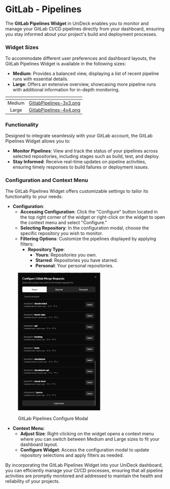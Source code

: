 # GitLab - Pipelines

The **GitLab Pipelines Widget** in UniDeck enables you to monitor and manage your GitLab CI/CD pipelines directly from your dashboard, ensuring you stay informed about your project's build and deployment processes.

### Widget Sizes

To accommodate different user preferences and dashboard layouts, the GitLab Pipelines Widget is available in the following sizes:

* **Medium**: Provides a balanced view, displaying a list of recent pipeline runs with essential details.
* **Large**: Offers an extensive overview, showcasing more pipeline runs with additional information for in-depth monitoring.

<table data-card-size="large" data-view="cards" data-full-width="true"><thead><tr><th align="center"></th><th data-hidden data-card-cover data-type="files"></th></tr></thead><tbody><tr><td align="center">Medium</td><td><a href="../../.gitbook/assets/GitlabPipelines-3x3.png">GitlabPipelines-3x3.png</a></td></tr><tr><td align="center">Large</td><td><a href="../../.gitbook/assets/GitlabPipelines-4x4.png">GitlabPipelines-4x4.png</a></td></tr></tbody></table>

### Functionality

Designed to integrate seamlessly with your GitLab account, the GitLab Pipelines Widget allows you to:

* **Monitor Pipelines**: View and track the status of your pipelines across selected repositories, including stages such as build, test, and deploy.
* **Stay Informed**: Receive real-time updates on pipeline activities, ensuring timely responses to build failures or deployment issues.

### Configuration and Context Menu

The GitLab Pipelines Widget offers customizable settings to tailor its functionality to your needs:

* **Configuration**:
  * **Accessing Configuration**: Click the "Configure" button located in the top right corner of the widget or right-click on the widget to open the context menu and select "Configure."
  * **Selecting Repository**: In the configuration modal, choose the specific repository you wish to monitor.
  * **Filtering Options**: Customize the pipelines displayed by applying filters:
    * **Repository Type**:
      * **Yours**: Repositories you own.
      * **Starred**: Repositories you have starred.
      * **Personal**: Your personal repositories.

<figure><img src="../../.gitbook/assets/image (2) (1) (1) (1).png" alt="" width="259"><figcaption><p>GitLab Pipelines Configure Modal</p></figcaption></figure>

* **Context Menu**:
  * **Adjust Size**: Right-clicking on the widget opens a context menu where you can switch between Medium and Large sizes to fit your dashboard layout.
  * **Configure Widget**: Access the configuration modal to update repository selections and apply filters as needed.

By incorporating the GitLab Pipelines Widget into your UniDeck dashboard, you can efficiently manage your CI/CD processes, ensuring that all pipeline activities are promptly monitored and addressed to maintain the health and reliability of your projects.
